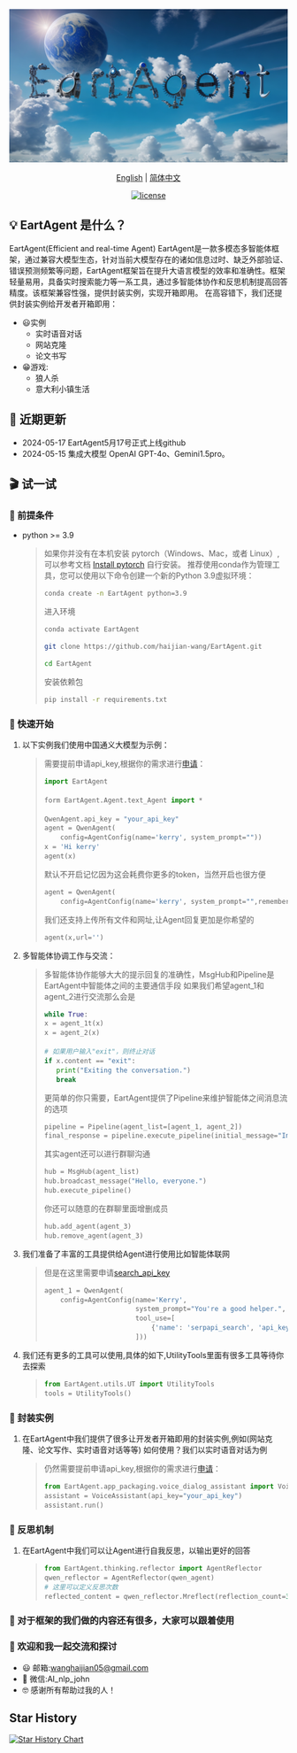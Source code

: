 <div align="center">
<img src="assets/130898843/f145bbb8-ed97-4025-a40b-4260a8a75f6bno_alpha-4.png"  alt="EartAgent logo">
</a>
</div>

<p align="center">
  <a href="./README.md">English</a> |
  <a href="./README_CN.md">简体中文</a> 
</p>

<p align="center">
      <a href="./LICENSE">
    <img height="21" src="https://img.shields.io/badge/License-Apache--2.0-ffffff?style=flat-square&labelColor=d4eaf7&color=1570EF" alt="license">
  </a>
</p>

## 💡 EartAgent 是什么？

EartAgent(Efficient and real-time Agent) EartAgent是一款多模态多智能体框架，通过兼容大模型生态，针对当前大模型存在的诸如信息过时、缺乏外部验证、错误预测频繁等问题，EartAgent框架旨在提升大语言模型的效率和准确性。框架轻量易用，具备实时搜索能力等一系工具，通过多智能体协作和反思机制提高回答精度。该框架兼容性强，提供封装实例，实现开箱即用。
在高容错下，我们还提供封装实例给开发者开箱即用：
- 😃实例
  - 实时语音对话
  - 网站克隆
  - 论文书写
- 😁游戏:
  - 狼人杀
  - 意大利小镇生活

## 📌 近期更新
- 2024-05-17 EartAgent5月17号正式上线github
- 2024-05-15 集成大模型 OpenAI GPT-4o、Gemini1.5pro。

## 🎬 试一试

### 📝 前提条件

- python >= 3.9 
   > 如果你并没有在本机安装 pytorch（Windows、Mac，或者 Linux）, 可以参考文档 [Install pytorch](https://pytorch.org/) 自行安装。
   > 推荐使用conda作为管理工具，您可以使用以下命令创建一个新的Python 3.9虚拟环境：
   >
   > ```bash
   > conda create -n EartAgent python=3.9
   > ```
   > 进入环境
   > ```bash
   > conda activate EartAgent
   > ```
   > ```bash
   > git clone https://github.com/haijian-wang/EartAgent.git
   > ```
   > ```bash
   > cd EartAgent
   > ```
   > 安装依赖包
   > ```bash
   > pip install -r requirements.txt
   > ```

### 🚀 快速开始

1. 以下实例我们使用中国通义大模型为示例：

   > 需要提前申请api_key,根据你的需求进行[申请](https://dashscope.console.aliyun.com/apiKey)：
   > ```python
   > import EartAgent
   >
   > form EartAgent.Agent.text_Agent import *
   > 
   > QwenAgent.api_key = "your_api_key"
   > agent = QwenAgent(
   >     config=AgentConfig(name='kerry', system_prompt=""))
   > x = 'Hi kerry'
   > agent(x)
   >
   > ```
   > 默认不开启记忆因为这会耗费你更多的token，当然开启也很方便
   > ```python
   > agent = QwenAgent(
   >     config=AgentConfig(name='kerry', system_prompt="",remember=True))
   > ```
   > 我们还支持上传所有文件和网址,让Agent回复更加是你希望的
   > ```python
   > agent(x,url='')
   > ```
2. 多智能体协调工作与交流：
   >多智能体协作能够大大的提示回复的准确性，MsgHub和Pipeline是EartAgent中智能体之间的主要通信手段
   >如果我们希望agent_1和agent_2进行交流那么会是
   >```python
   >while True:
   >x = agent_1t(x)
   >x = agent_2(x)
   >
   ># 如果用户输入"exit"，则终止对话
   >if x.content == "exit":
   >    print("Exiting the conversation.")
   >    break
   >```
   >更简单的你只需要，EartAgent提供了Pipeline来维护智能体之间消息流的选项
   >```python
   >pipeline = Pipeline(agent_list=[agent_1, agent_2])
   >final_response = pipeline.execute_pipeline(initial_message="Initial message to pipeline")
   >```
   >其实agent还可以进行群聊沟通
   >```python
   >hub = MsgHub(agent_list)
   >hub.broadcast_message("Hello, everyone.")
   >hub.execute_pipeline()
   >```
   >你还可以随意的在群聊里面增删成员
   >```python
   >hub.add_agent(agent_3)
   >hub.remove_agent(agent_3)
   >```
3. 我们准备了丰富的工具提供给Agent进行使用比如智能体联网
   >但是在这里需要申请[search_api_key](https://serpapi.com/)
   >```python
   >agent_1 = QwenAgent(
   >     config=AgentConfig(name='Kerry',
   >                        system_prompt="You're a good helper.",
   >                        tool_use=[
   >                            {'name': 'serpapi_search', 'api_key': 'your_search_api_key'}
   >                        ]))
   > ```
5. 我们还有更多的工具可以使用,具体的如下,UtilityTools里面有很多工具等待你去探索
   >```python
   >from EartAgent.utils.UT import UtilityTools
   >tools = UtilityTools()
   >```
   >
### 🚀 封装实例

1. 在EartAgent中我们提供了很多让开发者开箱即用的封装实例,例如(网站克隆、论文写作、实时语音对话等等)
如何使用？我们以实时语音对话为例
   > 仍然需要提前申请api_key,根据你的需求进行[申请](https://dashscope.console.aliyun.com/apiKey)：
   > ```python
   >from EartAgent.app_packaging.voice_dialog_assistant import VoiceAssistant
   >assistant = VoiceAssistant(api_key="your_api_key")
   >assistant.run()        
   > ```
### 🤗 反思机制

1. 在EartAgent中我们可以让Agent进行自我反思，以输出更好的回答
   > ```python
   >from EartAgent.thinking.reflector import AgentReflector
   >qwen_reflector = AgentReflector(qwen_agent)
   ># 这里可以定义反思次数   
   >reflected_content = qwen_reflector.Mreflect(reflection_count=3)        
   > ```
### 🤪 对于框架的我们做的内容还有很多，大家可以跟着使用
### 🙂 欢迎和我一起交流和探讨
- 😃 邮箱:wanghaijian05@gmail.com
- 🫡 微信:AI_nlp_john
- 🤓 感谢所有帮助过我的人！
## Star History

[![Star History Chart](https://api.star-history.com/svg?repos=haijian-wang/EartAgent&type=Date)](https://star-history.com/#haijian-wang/EartAgent&Date)
   

   
   
